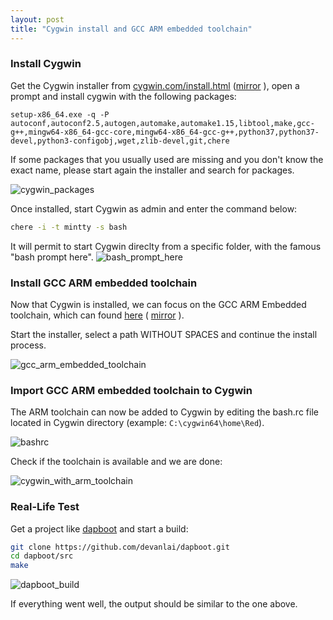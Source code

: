```yaml
---
layout: post
title: "Cygwin install and GCC ARM embedded toolchain"
---
```

### Install Cygwin
Get the Cygwin installer from [cygwin.com/install.html](https://cygwin.com/install.html) ([mirror](http://remidebord.fr/blog/uploads/setup-x86_64.exe) ), open a prompt and install cygwin with the following packages:
```
setup-x86_64.exe -q -P  autoconf,autoconf2.5,autogen,automake,automake1.15,libtool,make,gcc-g++,mingw64-x86_64-gcc-core,mingw64-x86_64-gcc-g++,python37,python37-devel,python3-configobj,wget,zlib-devel,git,chere
```
If some packages that you usually used are missing and you don't know the exact name, please start again the installer and search for packages.

![cygwin_packages](../../../uploads/cygwin_packages.jpg)

Once installed, start Cygwin as admin and enter the command below:
```bash
chere -i -t mintty -s bash
```
It will permit to start Cygwin direclty from a specific folder, with the famous "bash prompt here".
![bash_prompt_here](../../../uploads/bash_prompt_here.jpg)

### Install GCC ARM embedded toolchain
Now that Cygwin is installed, we can focus on the GCC ARM Embedded toolchain, which can found [here](https://developer.arm.com/tools-and-software/open-source-software/developer-tools/gnu-toolchain/gnu-rm/downloads) ( [mirror](http://remidebord.fr/blog/uploads/gcc-arm-none-eabi-10-2020-q4-major-win32.exe) ).

Start the installer, select a path WITHOUT SPACES and continue the install process.

![gcc_arm_embedded_toolchain](../../../uploads/gcc_arm_embedded_toolchain.jpg)

### Import GCC ARM embedded toolchain to Cygwin
The ARM toolchain can now be added to Cygwin by editing the bash.rc file located in Cygwin directory (example: `C:\cygwin64\home\Red`).

![bashrc](../../../uploads/bashrc.jpg)

Check if the toolchain is available and we are done:

![cygwin_with_arm_toolchain](../../../uploads/cygwin_with_arm_toolchain.png)

### Real-Life Test
Get a project like [dapboot](https://github.com/devanlai/dapboot) and start a build:
```bash
git clone https://github.com/devanlai/dapboot.git
cd dapboot/src
make
```
![dapboot_build](../../../uploads/dapboot_build.png)

If everything went well, the output should be similar to the one above.
